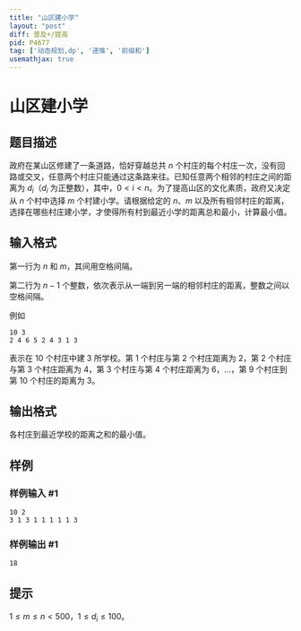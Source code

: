 ```yaml
---
title: "山区建小学"
layout: "post"
diff: 普及+/提高
pid: P4677
tag: ['动态规划,dp', '递推', '前缀和']
usemathjax: true
---
```


# 山区建小学
## 题目描述

政府在某山区修建了一条道路，恰好穿越总共 $n$ 个村庄的每个村庄一次，没有回路或交叉，任意两个村庄只能通过这条路来往。已知任意两个相邻的村庄之间的距离为 $d_i$（$d_i$ 为正整数），其中，$0<i<n$。为了提高山区的文化素质，政府又决定从 $n$ 个村中选择 $m$ 个村建小学。请根据给定的 $n$、$m$ 以及所有相邻村庄的距离，选择在哪些村庄建小学，才使得所有村到最近小学的距离总和最小，计算最小值。
## 输入格式

第一行为 $n$ 和 $m$，其间用空格间隔。

第二行为 $n-1$ 个整数，依次表示从一端到另一端的相邻村庄的距离，整数之间以空格间隔。

例如

```
10 3
2 4 6 5 2 4 3 1 3
```

表示在 $10$ 个村庄中建 $3$ 所学校。第 $1$ 个村庄与第 $2$ 个村庄距离为 $2$，第 $2$ 个村庄与第 $3$ 个村庄距离为 $4$，第 $3$ 个村庄与第 $4$ 个村庄距离为 $6$，...，第 $9$ 个村庄到第 $10$ 个村庄的距离为 $3$。
## 输出格式

各村庄到最近学校的距离之和的最小值。
## 样例

### 样例输入 #1
```
10 2
3 1 3 1 1 1 1 1 3
```
### 样例输出 #1
```
18
```
## 提示

$1 \le m \le n < 500$，$1 \le d_i \le 100$。
